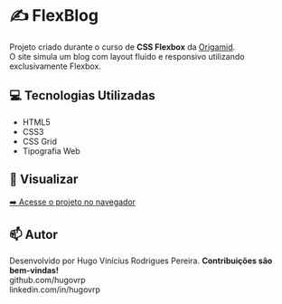 # ✍️ FlexBlog

Projeto criado durante o curso de **CSS Flexbox** da [Origamid](https://www.origamid.com/).  
O site simula um blog com layout fluido e responsivo utilizando exclusivamente Flexbox.

## 💻 Tecnologias Utilizadas

- HTML5
- CSS3
- CSS Grid
- Tipografia Web

## 🔗 Visualizar 

[➡️ Acesse o projeto no navegador](https://hugovrp.github.io/flexblog/)

## 📫 Autor

Desenvolvido por Hugo Vinícius Rodrigues Pereira. **Contribuições são bem-vindas!**<br>
github.com/hugovrp<br>
linkedin.com/in/hugovrp
